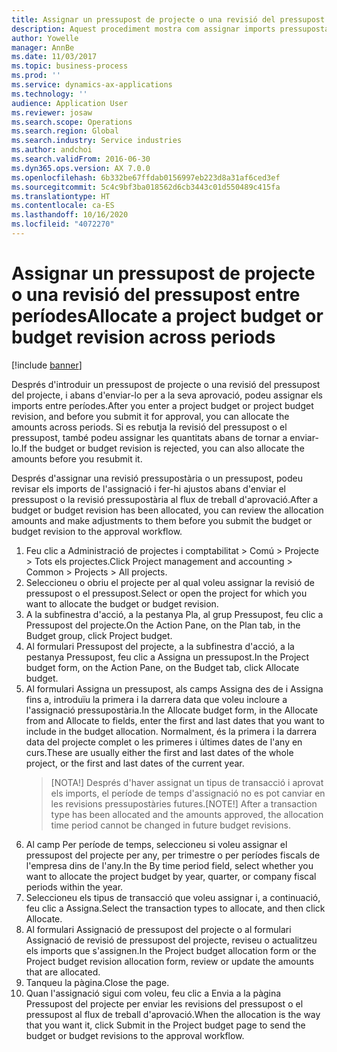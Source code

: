 ```yaml
---
title: Assignar un pressupost de projecte o una revisió del pressupost entre períodes
description: Aquest procediment mostra com assignar imports pressupostaris del projecte entre períodes.
author: Yowelle
manager: AnnBe
ms.date: 11/03/2017
ms.topic: business-process
ms.prod: ''
ms.service: dynamics-ax-applications
ms.technology: ''
audience: Application User
ms.reviewer: josaw
ms.search.scope: Operations
ms.search.region: Global
ms.search.industry: Service industries
ms.author: andchoi
ms.search.validFrom: 2016-06-30
ms.dyn365.ops.version: AX 7.0.0
ms.openlocfilehash: 6b332be67ffdab0156997eb223d8a31af6ced3ef
ms.sourcegitcommit: 5c4c9bf3ba018562d6cb3443c01d550489c415fa
ms.translationtype: HT
ms.contentlocale: ca-ES
ms.lasthandoff: 10/16/2020
ms.locfileid: "4072270"
---
```

# <a name="allocate-a-project-budget-or-budget-revision-across-periods"></a><span data-ttu-id="26eed-103">Assignar un pressupost de projecte o una revisió del pressupost entre períodes</span><span class="sxs-lookup"><span data-stu-id="26eed-103">Allocate a project budget or budget revision across periods</span></span>

[!include [banner](../../includes/banner.md)]

<span data-ttu-id="26eed-104">Després d'introduir un pressupost de projecte o una revisió del pressupost del projecte, i abans d'enviar-lo per a la seva aprovació, podeu assignar els imports entre períodes.</span><span class="sxs-lookup"><span data-stu-id="26eed-104">After you enter a project budget or project budget revision, and before you submit it for approval, you can allocate the amounts across periods.</span></span> <span data-ttu-id="26eed-105">Si es rebutja la revisió del pressupost o el pressupost, també podeu assignar les quantitats abans de tornar a enviar-lo.</span><span class="sxs-lookup"><span data-stu-id="26eed-105">If the budget or budget revision is rejected, you can also allocate the amounts before you resubmit it.</span></span> 

<span data-ttu-id="26eed-106">Després d'assignar una revisió pressupostària o un pressupost, podeu revisar els imports de l'assignació i fer-hi ajustos abans d'enviar el pressupost o la revisió pressupostària al flux de treball d'aprovació.</span><span class="sxs-lookup"><span data-stu-id="26eed-106">After a budget or budget revision has been allocated, you can review the allocation amounts and make adjustments to them before you submit the budget or budget revision to the approval workflow.</span></span> 

1. <span data-ttu-id="26eed-107">Feu clic a Administració de projectes i comptabilitat > Comú > Projecte > Tots els projectes.</span><span class="sxs-lookup"><span data-stu-id="26eed-107">Click Project management and accounting > Common > Projects > All projects.</span></span> 
2. <span data-ttu-id="26eed-108">Seleccioneu o obriu el projecte per al qual voleu assignar la revisió de pressupost o el pressupost.</span><span class="sxs-lookup"><span data-stu-id="26eed-108">Select or open the project for which you want to allocate the budget or budget revision.</span></span> 
3. <span data-ttu-id="26eed-109">A la subfinestra d'acció, a la pestanya Pla, al grup Pressupost, feu clic a Pressupost del projecte.</span><span class="sxs-lookup"><span data-stu-id="26eed-109">On the Action Pane, on the Plan tab, in the Budget group, click Project budget.</span></span> 
4. <span data-ttu-id="26eed-110">Al formulari Pressupost del projecte, a la subfinestra d'acció, a la pestanya Pressupost, feu clic a Assigna un pressupost.</span><span class="sxs-lookup"><span data-stu-id="26eed-110">In the Project budget form, on the Action Pane, on the Budget tab, click Allocate budget.</span></span> 
5. <span data-ttu-id="26eed-111">Al formulari Assigna un pressupost, als camps Assigna des de i Assigna fins a, introduïu la primera i la darrera data que voleu incloure a l'assignació pressupostària.</span><span class="sxs-lookup"><span data-stu-id="26eed-111">In the Allocate budget form, in the Allocate from and Allocate to fields, enter the first and last dates that you want to include in the budget allocation.</span></span> <span data-ttu-id="26eed-112">Normalment, és la primera i la darrera data del projecte complet o les primeres i últimes dates de l'any en curs.</span><span class="sxs-lookup"><span data-stu-id="26eed-112">These are usually either the first and last dates of the whole project, or the first and last dates of the current year.</span></span>  
   > <span data-ttu-id="26eed-113">[NOTA!] Després d'haver assignat un tipus de transacció i aprovat els imports, el període de temps d'assignació no es pot canviar en les revisions pressupostàries futures.</span><span class="sxs-lookup"><span data-stu-id="26eed-113">[NOTE!] After a transaction type has been allocated and the amounts approved, the allocation time period cannot be changed in future budget revisions.</span></span> 
6. <span data-ttu-id="26eed-114">Al camp Per període de temps, seleccioneu si voleu assignar el pressupost del projecte per any, per trimestre o per períodes fiscals de l'empresa dins de l'any.</span><span class="sxs-lookup"><span data-stu-id="26eed-114">In the By time period field, select whether you want to allocate the project budget by year, quarter, or company fiscal periods within the year.</span></span>
7. <span data-ttu-id="26eed-115">Seleccioneu els tipus de transacció que voleu assignar i, a continuació, feu clic a Assigna.</span><span class="sxs-lookup"><span data-stu-id="26eed-115">Select the transaction types to allocate, and then click Allocate.</span></span> 
8. <span data-ttu-id="26eed-116">Al formulari Assignació de pressupost del projecte o al formulari Assignació de revisió de pressupost del projecte, reviseu o actualitzeu els imports que s'assignen.</span><span class="sxs-lookup"><span data-stu-id="26eed-116">In the Project budget allocation form or the Project budget revision allocation form, review or update the amounts that are allocated.</span></span> 
9. <span data-ttu-id="26eed-117">Tanqueu la pàgina.</span><span class="sxs-lookup"><span data-stu-id="26eed-117">Close the page.</span></span>
10. <span data-ttu-id="26eed-118">Quan l'assignació sigui com voleu, feu clic a Envia a la pàgina Pressupost del projecte per enviar les revisions del pressupost o el pressupost al flux de treball d'aprovació.</span><span class="sxs-lookup"><span data-stu-id="26eed-118">When the allocation is the way that you want it, click Submit in the Project budget page to send the budget or budget revisions to the approval workflow.</span></span>  


